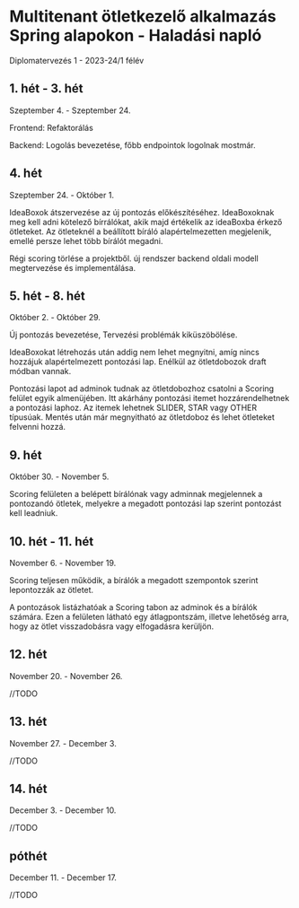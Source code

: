 # Multitenant ötletkezelő alkalmazás Spring alapokon - Haladási napló

Diplomatervezés 1 - 2023-24/1 félév

## 1. hét - 3. hét

Szeptember 4. - Szeptember 24.

Frontend: Refaktorálás

Backend: Logolás bevezetése, főbb endpointok logolnak mostmár.

## 4. hét

Szeptember 24. - Október 1.

IdeaBoxok átszervezése az új pontozás előkészítéséhez. IdeaBoxoknak meg kell adni kötelező bírrálókat, akik majd értékelik az ideaBoxba érkező ötleteket. Az ötleteknél a beállított bíráló alapértelmezetten megjelenik, emellé persze lehet több bírálót megadni.

Régi scoring törlése a projektből. új rendszer backend oldali modell megtervezése és implementálása.

## 5. hét - 8. hét

Október 2. - Október 29.

Új pontozás bevezetése, Tervezési problémák kiküszöbölése.

IdeaBoxokat létrehozás után addig nem lehet megnyitni, amíg nincs hozzájuk alapértelmezett pontozási lap. Enélkül az ötletdobozok draft módban vannak.

Pontozási lapot ad adminok tudnak az ötletdobozhoz csatolni a Scoring felület egyik almenüjében. Itt akárhány pontozási itemet hozzárendelhetnek a pontozási laphoz. Az itemek lehetnek SLIDER, STAR vagy OTHER típusúak. Mentés után már megnyitható az ötletdoboz és lehet ötleteket felvenni hozzá.

## 9. hét

Október 30. - November 5.

Scoring felületen a belépett bírálónak vagy adminnak megjelennek a pontozandó ötletek, melyekre a megadott pontozási lap szerint pontozást kell leadniuk.

## 10. hét - 11. hét

November 6. - November 19.

Scoring teljesen működik, a bírálók a megadott szempontok szerint lepontozzák az ötletet.

A pontozások listázhatóak a Scoring tabon az adminok és a bírálók számára. Ezen a felületen látható egy átlagpontszám, illetve lehetőség arra, hogy az ötlet visszadobásra vagy elfogadásra kerüljön.

## 12. hét

November 20. - November 26.

//TODO

## 13. hét

November 27. - December 3.

//TODO

## 14. hét

December 3. - December 10.

//TODO

## póthét

December 11. - December 17.

//TODO
